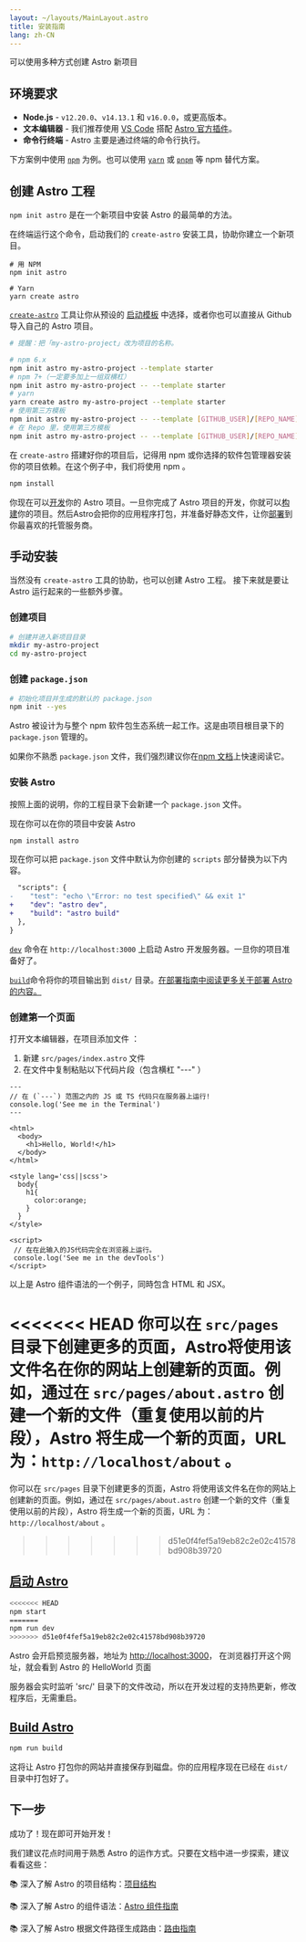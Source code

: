 ```yaml
---
layout: ~/layouts/MainLayout.astro
title: 安装指南
lang: zh-CN
---
```


可以使用多种方式创建 Astro 新项目

## 环境要求

- **Node.js** - `v12.20.0`、`v14.13.1` 和 `v16.0.0`，或更高版本。
- **文本编辑器** - 我们推荐使用 [VS Code](https://code.visualstudio.com/) 搭配 [Astro 官方插件](https://marketplace.visualstudio.com/items?itemName=astro-build.astro-vscode)。
- **命令行终端** - Astro 主要是通过终端的命令行执行。

下方案例中使用 [`npm`](https://www.npmjs.com/) 为例。也可以使用 [`yarn`](https://yarnpkg.com/) 或 [`pnpm`](https://pnpm.io/) 等 npm 替代方案。

## 创建 Astro 工程

`npm init astro` 是在一个新项目中安装 Astro 的最简单的方法。

在终端运行这个命令，启动我们的 `create-astro` 安装工具，协助你建立一个新项目。

```shell
# 用 NPM
npm init astro

# Yarn
yarn create astro
```

[`create-astro`](https://github.com/snowpackjs/astro/tree/main/packages/create-astro) 工具让你从预设的 [启动模板](/examples) 中选择，或者你也可以直接从 Github 导入自己的 Astro 项目。

```bash
# 提醒：把「my-astro-project」改为项目的名称。

# npm 6.x
npm init astro my-astro-project --template starter
# npm 7+（一定要多加上一组双横杠）
npm init astro my-astro-project -- --template starter
# yarn
yarn create astro my-astro-project --template starter
# 使用第三方模板
npm init astro my-astro-project -- --template [GITHUB_USER]/[REPO_NAME]
# 在 Repo 里，使用第三方模板
npm init astro my-astro-project -- --template [GITHUB_USER]/[REPO_NAME]/path/to/template
```

在 `create-astro` 搭建好你的项目后，记得用 npm 或你选择的软件包管理器安装你的项目依赖。在这个例子中，我们将使用 npm 。

```bash
npm install
```

你现在可以[开发](#start-astro)你的 Astro 项目。一旦你完成了 Astro 项目的开发，你就可以[构建](#build-astro)你的项目。然后Astro会把你的应用程序打包，并准备好静态文件，让你[部署](/guides/deploy)到你最喜欢的托管服务商。

## 手动安装

当然没有 `create-astro` 工具的协助，也可以创建 Astro 工程。 接下来就是要让 Astro 运行起来的一些额外步骤。

### 创建项目

```bash
# 创建并进入新项目目录
mkdir my-astro-project
cd my-astro-project
```

### 创建 `package.json`

```bash
# 初始化项目并生成的默认的 package.json
npm init --yes
```

Astro 被设计为与整个 npm 软件包生态系统一起工作。这是由项目根目录下的 `package.json` 管理的。

如果你不熟悉 `package.json` 文件，我们强烈建议你在[npm 文档](https://docs.npmjs.com/creating-a-package-json-file)上快速阅读它。

### 安裝 Astro

按照上面的说明，你的工程目录下会新建一个 `package.json` 文件。

现在你可以在你的项目中安装 Astro

```bash
npm install astro
```

现在你可以把 `package.json` 文件中默认为你创建的 `scripts` 部分替换为以下内容。

```diff
  "scripts": {
-    "test": "echo \"Error: no test specified\" && exit 1"
+    "dev": "astro dev",
+    "build": "astro build"
  },
}
```

[`dev`](#start-dev) 命令在 `http://localhost:3000` 上启动 Astro 开发服务器。一旦你的项目准备好了。

[`build`](#build-astro)命令将你的项目输出到 `dist/` 目录。[在部署指南中阅读更多关于部署 Astro 的内容。](/guides/deploy)

### 创建第一个页面

打开文本编辑器，在项目添加文件 ：

1. 新建 `src/pages/index.astro` 文件
2. 在文件中复制粘贴以下代码片段（包含横杠 "---" ）

```astro
---
// 在 (`---`) 范围之内的 JS 或 TS 代码只在服务器上运行!
console.log('See me in the Terminal')
---

<html>
  <body>
    <h1>Hello, World!</h1>
  </body>
</html>

<style lang='css||scss'>
  body{
    h1{
      color:orange;
    }
  }
</style>

<script>
 // 在在此输入的JS代码完全在浏览器上运行。
 console.log('See me in the devTools')
</script>
```

以上是 Astro 组件语法的一个例子，同時包含 HTML 和 JSX。

<<<<<<< HEAD
你可以在 `src/pages` 目录下创建更多的页面，Astro将使用该文件名在你的网站上创建新的页面。例如，通过在 `src/pages/about.astro` 创建一个新的文件（重复使用以前的片段），Astro 将生成一个新的页面，URL为：`http://localhost/about` 。
=======
你可以在 `src/pages` 目录下创建更多的页面，Astro 将使用该文件名在你的网站上创建新的页面。例如，通过在 `src/pages/about.astro` 创建一个新的文件（重复使用以前的片段），Astro 将生成一个新的页面，URL 为：`http://localhost/about` 。
>>>>>>> d51e0f4fef5a19eb82c2e02c41578bd908b39720

## [启动 Astro](#start-astro)

```bash
<<<<<<< HEAD
npm start
=======
npm run dev
>>>>>>> d51e0f4fef5a19eb82c2e02c41578bd908b39720
```

Astro 会开启预览服务器，地址为 [http://localhost:3000](http://localhost:3000)，
在浏览器打开这个网址，就会看到 Astro 的 HelloWorld 页面

服务器会实时监听 'src/' 目录下的文件改动，所以在开发过程的支持热更新，修改程序后，无需重启。

## [Build Astro](#build-astro)

```bash
npm run build
```

这将让 Astro 打包你的网站并直接保存到磁盘。你的应用程序现在已经在 `dist/` 目录中打包好了。

## 下一步

成功了！现在即可开始开发！

我们建议花点时间用于熟悉 Astro 的运作方式。只要在文档中进一步探索，建议看看这些：

📚 深入了解 Astro 的项目结构：[项目结构](/core-concepts/project-structure)

📚 深入了解 Astro 的组件语法：[Astro 组件指南](/core-concepts/astro-components)

📚 深入了解 Astro 根据文件路径生成路由：[路由指南](core-concepts/astro-pages)
